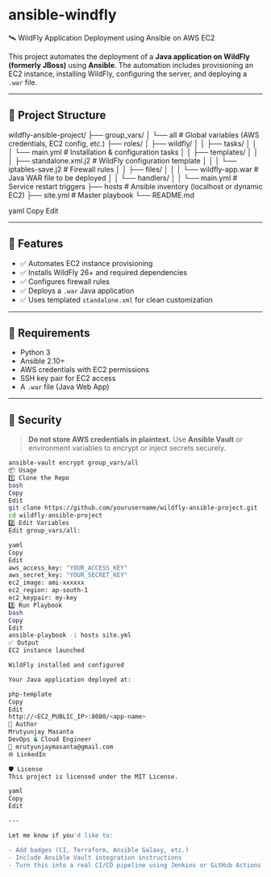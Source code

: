 # ansible-windfly
 🛰️ WildFly Application Deployment using Ansible on AWS EC2

This project automates the deployment of a **Java application on WildFly (formerly JBoss)** using **Ansible**. The automation includes provisioning an EC2 instance, installing WildFly, configuring the server, and deploying a `.war` file.

---

## 📁 Project Structure

wildfly-ansible-project/
├── group_vars/
│ └── all # Global variables (AWS credentials, EC2 config, etc.)
├── roles/
│ ├── wildfly/
│ │ ├── tasks/
│ │ │ └── main.yml # Installation & configuration tasks
│ │ ├── templates/
│ │ │ ├── standalone.xml.j2 # WildFly configuration template
│ │ │ └── iptables-save.j2 # Firewall rules
│ │ ├── files/
│ │ │ └── wildfly-app.war # Java WAR file to be deployed
│ │ └── handlers/
│ │ └── main.yml # Service restart triggers
├── hosts # Ansible inventory (localhost or dynamic EC2)
├── site.yml # Master playbook
└── README.md

yaml
Copy
Edit

---

## 🚀 Features

- ✅ Automates EC2 instance provisioning
- ✅ Installs WildFly 26+ and required dependencies
- ✅ Configures firewall rules
- ✅ Deploys a `.war` Java application
- ✅ Uses templated `standalone.xml` for clean customization

---

## 🔧 Requirements

- Python 3
- Ansible 2.10+
- AWS credentials with EC2 permissions
- SSH key pair for EC2 access
- A `.war` file (Java Web App)

---

## 🔐 Security

> **Do not store AWS credentials in plaintext.**
Use **Ansible Vault** or environment variables to encrypt or inject secrets securely.

```bash
ansible-vault encrypt group_vars/all
📦 Usage
1️⃣ Clone the Repo
bash
Copy
Edit
git clone https://github.com/yourusername/wildfly-ansible-project.git
cd wildfly-ansible-project
2️⃣ Edit Variables
Edit group_vars/all:

yaml
Copy
Edit
aws_access_key: "YOUR_ACCESS_KEY"
aws_secret_key: "YOUR_SECRET_KEY"
ec2_image: ami-xxxxxx
ec2_region: ap-south-1
ec2_keypair: my-key
3️⃣ Run Playbook
bash
Copy
Edit
ansible-playbook -i hosts site.yml
✅ Output
EC2 instance launched

WildFly installed and configured

Your Java application deployed at:

php-template
Copy
Edit
http://<EC2_PUBLIC_IP>:8080/<app-name>
🧠 Author
Mrutyunjay Masanta
DevOps & Cloud Engineer
📧 mrutyunjaymasanta@gmail.com
🌐 LinkedIn

🛡 License
This project is licensed under the MIT License.

yaml
Copy
Edit

---

Let me know if you'd like to:

- Add badges (CI, Terraform, Ansible Galaxy, etc.)
- Include Ansible Vault integration instructions
- Turn this into a real CI/CD pipeline using Jenkins or GitHub Actions
